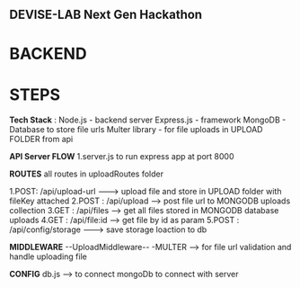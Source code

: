 ## DEVISE-LAB Next Gen Hackathon 

# BACKEND

# STEPS

**Tech Stack** : 
Node.js - backend server
Express.js  - framework
MongoDB - Database to store file urls
Multer library - for file uploads in UPLOAD FOLDER from api

**API Server FLOW**
1.server.js to run express app at port 8000

**ROUTES**
all routes in uploadRoutes folder

1.POST: /api/upload-url ---> upload file and store in UPLOAD folder with fileKey attached
2.POST : /api/upload  --> post file url to MONGODB uploads collection
3.GET : /api/files  --> get all files stored in MONGODB database uploads
4.GET : /api/file:id --> get file by id as param
5.POST : /api/config/storage ---> save storage loaction to db  

**MIDDLEWARE**
--UploadMiddleware--
-MULTER --> for file url validation and handle uploading file

**CONFIG**
db.js --> to connect mongoDb to connect with server